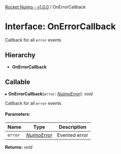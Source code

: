 [Rocket Nuimo - v1.0.0](../README.md) / OnErrorCallback

# Interface: OnErrorCallback

Callback for all `error` events

## Hierarchy

* **OnErrorCallback**

## Callable

▸ **OnErrorCallback**(`error`: [*NuimoError*](../classes/nuimoerror.md)): *void*

Callback for all `error` events

#### Parameters:

Name | Type | Description |
------ | ------ | ------ |
`error` | [*NuimoError*](../classes/nuimoerror.md) | Evented error    |

**Returns:** *void*
